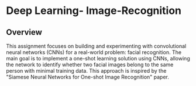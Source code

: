 
# Deep Learning- Image-Recognition
## Overview
This assignment focuses on building and experimenting with convolutional neural networks (CNNs) for a real-world problem: facial recognition. The main goal is to implement a one-shot learning solution using CNNs, allowing the network to identify whether two facial images belong to the same person with minimal training data. This approach is inspired by the "Siamese Neural Networks for One-shot Image Recognition" paper.
